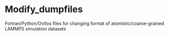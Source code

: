 # Modify_dumpfiles

Fortran/Python/Ovitos files for changing format of atomistic/coarse-grained LAMMPS simulation datasets

